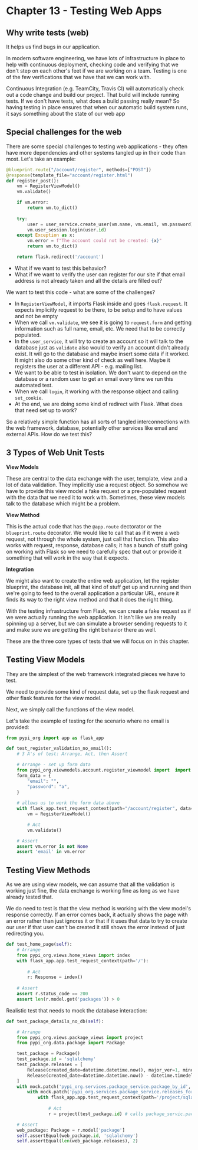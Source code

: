 # Chapter 13 - Testing Web Apps

## Why write tests (web)

It helps us find bugs in our application.

In modern software engineering, we have lots of infrastructure in place to help with continuous deployment,
checking code and verifying that we don't step on each other's feet if we are working on a team.
Testing is one of the few verifications that we have that we can work with.

Continuous Integration (e.g. TeamCity, Travis CI) will automatically check out a code change and build our project.
That build will include running tests. If we don't have tests, what does a build passing really mean? So having testing
in place ensures that when our automatic build system runs, it says something about the state of our web app

## Special challenges for the web

There are some special challenges to testing web applications - they often have more dependencies and other systems
tangled up in their code than most. Let's take an example:

```python
@blueprint.route("/account/register", methods=["POST"])
@response(template_file="account/register.html")
def register_post():
    vm = RegisterViewModel()
    vm.validate()

    if vm.error:
        return vm.to_dict()
    
    try:
        user = user_service.create_user(vm.name, vm.email, vm.password)
        vm.user_session.login(user.id)
    except Exception as x:
        vm.error = f"The account could not be created: {x}"
        return vm.to_dict()

    return flask.redirect('/account')
```

- What if we want to test this behavior?
- What if we want to verify the user can register for our site if that email address is not already taken and all the 
details are filled out?

We want to test this code - what are some of the challenges?

- In `RegisterViewModel`, it imports Flask inside and goes `flask.request`. It expects implicitly request to be there,
to be setup and to have values and not be empty
- When we call `vm.validate`, we see it is going to `request.form` and getting information such as full name, email, 
etc. We need that to be correctly populated.
- In the `user_service`, it will try to create an account so it will talk to the database just as `validate` also would
 to verify an account didn't already exist. It will go to the database and maybe insert some data if it worked. It might
 also do some other kind of check as well here. Maybe it registers the user at a different API - e.g. mailing list.
- We want to be able to test in isolation. We don't want to depend on the database or a random user to get an email
 every time we run this automated test.
- When we call `login`, it working with the response object and calling `set_cookie`.
- At the end, we are doing some kind of redirect with Flask. What does that need set up to work?

So a relatively simple function has all sorts of tangled interconnections with the web framework, database, potentially
 other services like email and external APIs. How do we test this?

## 3 Types of Web Unit Tests

**View Models**

These are central to the data exchange with the user, template, view and a lot of data validation. They implicitly use
a request object. So somehow we have to provide this view model a fake request or a pre-populated request with the data
that we need it to work with. Sometimes, these view models talk to the database which might be a problem.

**View Method**

This is the actual code that has the `@app.route` dectorator or the `blueprint.route` decorator. We would like to call 
that as if it were a web request, not through the whole system, just call that function. This also works with request, 
response, database calls; it has a bunch of stuff going on working with Flask so we need to carefully spec that out or 
provide it something that will work in the way that it expects. 

**Integration**

We might also want to create the entire web application, let the register blueprint, the database init, all that kind
of stuff get up and running and then we're going to feed to the overall application a particular URL, ensure it finds 
its way to the right view method and that it does the right thing.

With the testing infrastructure from Flask, we can create a fake request as if we were actually running the web 
application. It isn't like we are really spinning up a server, but we can simulate a browser sending requests to it 
and make sure we are getting the right behavior there as well.

These are the three core types of tests that we will focus on in this chapter.

## Testing View Models

They are the simplest of the web framework integrated pieces we have to test.

We need to provide some kind of request data, set up the flask request and other flask features for the view model.

Next, we simply call the functions of the view model.

Let's take the example of testing for the scenario where no email is provided:

```python
from pypi_org import app as flask_app

def test_register_validation_no_email():
    # 3 A's of test: Arrange, Act, then Assert

    # Arrange - set up form data
    from pypi_org.viewmodels.account.register_viewmodel import  import RegisterViewModel
    form_data = {
        "email": "",
        "password": "a",
    }
    
    # allows us to work the form data above
    with flask_app.test_request_context(path="/account/register", data=form_data):
        vm = RegisterViewModel()

        # Act
        vm.validate()

    # Assert
    assert vm.error is not None
    assert 'email' in vm.error
```

## Testing View Methods

As we are using view models, we can assume that all the validation is working just fine, the data exchange is working 
fine as long as we have already tested that.

We do need to test is that the view method is working with the view model's response correctly. If an error comes back, 
it actually shows the page with an error rather than just ignores it or that if it uses that data to try to create 
our user if that user can't be created it still shows the error instead of just redirecting you.

```python
def test_home_page(self):
    # Arrange
    from pypi_org.views.home_views import index
    with flask_app.app.test_request_context(path='/'):
        
        # Act
        r: Response = index()
    
    # Assert
    assert r.status_code == 200
    assert len(r.model.get('packages')) > 0
```

Realistic test that needs to mock the database interaction:

```python
def test_package_details_no_db(self):

    # Arrange
    from pypi_org.views.package_views import project
    from pypi_org.data.package import Package

    test_package = Package()
    test_package.id = 'sqlalchemy'
    test_package.releases = [
        Release(created_date=datetime.datetime.now(), major_ver=1, minor_ver=2, build_ver=200),
        Release(created_date=datetime.datetime.now() - datetime.timedelta(days=10)),
    ]
    with mock.patch('pypi_org.services.package_service.package_by_id', return_value=test_package):
        with mock.patch('pypi_org.services.package_service.releases_for_package', return_value=test_package.releases):
            with flask_app.app.test_request_context(path='/project/sqlalchemy'):
            
                # Act
                r = project(test_package.id) # calls package_servic.package_by_id() ...

    # Assert
    web_package: Package = r.model['package']
    self.assertEqual(web_package.id, 'sqlalchemy')
    self.assertEqual(len(web_package.releases), 2)
```
